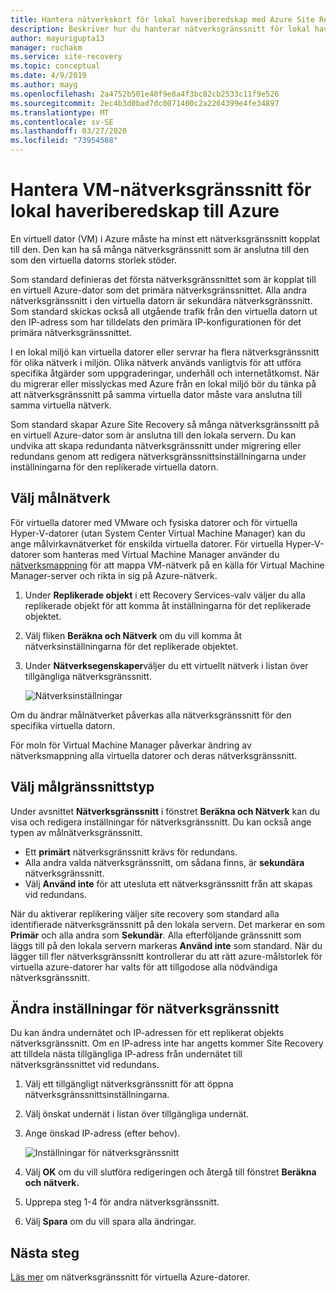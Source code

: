 ```yaml
---
title: Hantera nätverkskort för lokal haveriberedskap med Azure Site Recovery
description: Beskriver hur du hanterar nätverksgränssnitt för lokal haveriberedskap till Azure med Azure Site Recovery
author: mayurigupta13
manager: rochakm
ms.service: site-recovery
ms.topic: conceptual
ms.date: 4/9/2019
ms.author: mayg
ms.openlocfilehash: 2a4752b501e40f9e8a4f3bc82cb2533c11f9e526
ms.sourcegitcommit: 2ec4b3d0bad7dc0071400c2a2264399e4fe34897
ms.translationtype: MT
ms.contentlocale: sv-SE
ms.lasthandoff: 03/27/2020
ms.locfileid: "73954588"
---
```

# <a name="manage-vm-network-interfaces-for-on-premises-disaster-recovery-to-azure"></a>Hantera VM-nätverksgränssnitt för lokal haveriberedskap till Azure

En virtuell dator (VM) i Azure måste ha minst ett nätverksgränssnitt kopplat till den. Den kan ha så många nätverksgränssnitt som är anslutna till den som den virtuella datorns storlek stöder.

Som standard definieras det första nätverksgränssnittet som är kopplat till en virtuell Azure-dator som det primära nätverksgränssnittet. Alla andra nätverksgränssnitt i den virtuella datorn är sekundära nätverksgränssnitt. Som standard skickas också all utgående trafik från den virtuella datorn ut den IP-adress som har tilldelats den primära IP-konfigurationen för det primära nätverksgränssnittet.

I en lokal miljö kan virtuella datorer eller servrar ha flera nätverksgränssnitt för olika nätverk i miljön. Olika nätverk används vanligtvis för att utföra specifika åtgärder som uppgraderingar, underhåll och internetåtkomst. När du migrerar eller misslyckas med Azure från en lokal miljö bör du tänka på att nätverksgränssnitt på samma virtuella dator måste vara anslutna till samma virtuella nätverk.

Som standard skapar Azure Site Recovery så många nätverksgränssnitt på en virtuell Azure-dator som är anslutna till den lokala servern. Du kan undvika att skapa redundanta nätverksgränssnitt under migrering eller redundans genom att redigera nätverksgränssnittsinställningarna under inställningarna för den replikerade virtuella datorn.

## <a name="select-the-target-network"></a>Välj målnätverk

För virtuella datorer med VMware och fysiska datorer och för virtuella Hyper-V-datorer (utan System Center Virtual Machine Manager) kan du ange målvirkavnätverket för enskilda virtuella datorer. För virtuella Hyper-V-datorer som hanteras med Virtual Machine Manager använder du [nätverksmappning](site-recovery-network-mapping.md) för att mappa VM-nätverk på en källa för Virtual Machine Manager-server och rikta in sig på Azure-nätverk.

1. Under **Replikerade objekt** i ett Recovery Services-valv väljer du alla replikerade objekt för att komma åt inställningarna för det replikerade objektet.

2. Välj fliken **Beräkna och Nätverk** om du vill komma åt nätverksinställningarna för det replikerade objektet.

3. Under **Nätverksegenskaper**väljer du ett virtuellt nätverk i listan över tillgängliga nätverksgränssnitt.

    ![Nätverksinställningar](./media/site-recovery-manage-network-interfaces-on-premises-to-azure/compute-and-network.png)

Om du ändrar målnätverket påverkas alla nätverksgränssnitt för den specifika virtuella datorn.

För moln för Virtual Machine Manager påverkar ändring av nätverksmappning alla virtuella datorer och deras nätverksgränssnitt.

## <a name="select-the-target-interface-type"></a>Välj målgränssnittstyp

Under avsnittet **Nätverksgränssnitt** i fönstret **Beräkna och Nätverk** kan du visa och redigera inställningar för nätverksgränssnitt. Du kan också ange typen av målnätverksgränssnitt.

- Ett **primärt** nätverksgränssnitt krävs för redundans.
- Alla andra valda nätverksgränssnitt, om sådana finns, är **sekundära** nätverksgränssnitt.
- Välj **Använd inte** för att utesluta ett nätverksgränssnitt från att skapas vid redundans.

När du aktiverar replikering väljer site recovery som standard alla identifierade nätverksgränssnitt på den lokala servern. Det markerar en som **Primär** och alla andra som **Sekundär**. Alla efterföljande gränssnitt som läggs till på den lokala servern markeras **Använd inte** som standard. När du lägger till fler nätverksgränssnitt kontrollerar du att rätt azure-målstorlek för virtuella azure-datorer har valts för att tillgodose alla nödvändiga nätverksgränssnitt.

## <a name="modify-network-interface-settings"></a>Ändra inställningar för nätverksgränssnitt

Du kan ändra undernätet och IP-adressen för ett replikerat objekts nätverksgränssnitt. Om en IP-adress inte har angetts kommer Site Recovery att tilldela nästa tillgängliga IP-adress från undernätet till nätverksgränssnittet vid redundans.

1. Välj ett tillgängligt nätverksgränssnitt för att öppna nätverksgränssnittsinställningarna.

2. Välj önskat undernät i listan över tillgängliga undernät.

3. Ange önskad IP-adress (efter behov).

    ![Inställningar för nätverksgränssnitt](./media/site-recovery-manage-network-interfaces-on-premises-to-azure/network-interface-settings.png)

4. Välj **OK** om du vill slutföra redigeringen och återgå till fönstret **Beräkna och nätverk.**

5. Upprepa steg 1-4 för andra nätverksgränssnitt.

6. Välj **Spara** om du vill spara alla ändringar.

## <a name="next-steps"></a>Nästa steg
  [Läs mer](../virtual-network/virtual-network-network-interface-vm.md) om nätverksgränssnitt för virtuella Azure-datorer.
